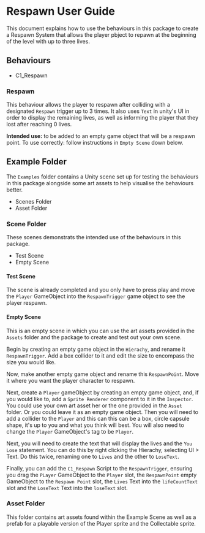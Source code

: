 # Respawn User Guide

This document explains how to use the behaviours in this package to create a Respawn System that allows the player pbject to repawn at the beginning of the level with up to three lives.

## Behaviours

- C1_Respawn

### Respawn

This behaviour allows the player to respawn after colliding with a designated `Respawn` trigger up to 3 times. It also uses `Text` in unity's UI in order to display the remaining lives, as well as informing the player that they lost after reaching 0 lives.

**Intended use:** to be added to an empty game object that will be a respawn point. To use correctly: follow instructions in `Empty Scene` down below.


## Example Folder

The `Examples` folder contains a Unity scene set up for testing the behaviours in this package alongside some art assets to help visualise the behaviours better.

- Scenes Folder
- Asset Folder

### Scene Folder

These scenes demonstrats the intended use of the behaviours in this package.

- Test Scene
- Empty Scene

#### Test Scene

The scene is already completed and you only have to press play and move the `Player` GameObject into the `RespawnTrigger` game object to see the player respawn.

#### Empty Scene

This is an empty scene in which you can use the art assets provided in the `Assets` folder and the package to create and test out your own scene.

Begin by creating an empty game object in the `Hierachy`, and rename it `RespawnTrigger`. Add a box collider to it and edit the size to encompass the size you would like.

Now, make another empty game object and rename this `RespawnPoint`. Move it where you want the player character to respawn.

Next, create a `Player` gameObject by creating an empty game object, and, if you would like to, add a `Sprite Renderer` component to it in the `Inspector`. You could use your own art asset her or the one provided in the `Asset` folder. Or you could leave it as an empty game object. Then you will need to add a collider to the `Player` and this can this can be a box, circle capsule shape, it's up to you and what you think will best. You will also need to change the `Player` GameObject's tag to be `Player`.

Next, you will need to create the text that will display the lives and the `You Lose` statement. You can do this by right clicking the Hierachy, selecting UI > Text. Do this twice, renaming one to `Lives` and the other to `LoseText`.

Finally, you can add the `C1_Respawn` Script to the `RespawnTrigger`, ensuring you drag the `PLayer` GameObject to the `Player` slot, the `RespawnPoint` empty GameObject to the `Respawn Point` slot, the `Lives` Text into the `lifeCountText` slot and the `LoseText` Text into the `loseText` slot.

### Asset Folder

This folder contains art assets found within the Example Scene as well as a prefab for a playable version of the Player sprite and the Collectable sprite.
